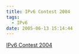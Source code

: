 ```yaml
---
title: IPv6 Contest 2004
tags:
  - IPv6
date: 2005-06-13 15:14:44
---
```


[IPv6 Contest 2004
](http://www.v6pc.jp/apc/jp/awards.html)